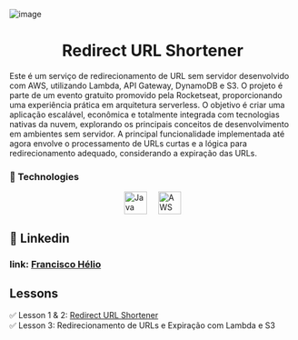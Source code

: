 ![image](https://github.com/user-attachments/assets/95773071-1750-403b-8445-8405e989da0b)

<h1 align="center">Redirect URL Shortener</h1>
<p>Este é um serviço de redirecionamento de URL sem servidor desenvolvido com AWS, utilizando Lambda, API Gateway, DynamoDB e S3. O projeto é parte de um evento gratuito promovido pela Rocketseat, proporcionando uma experiência prática em arquitetura serverless. O objetivo é criar uma aplicação escalável, econômica e totalmente integrada com tecnologias nativas da nuvem, explorando os principais conceitos de desenvolvimento em ambientes sem servidor. A principal funcionalidade implementada até agora envolve o processamento de URLs curtas e a lógica para redirecionamento adequado, considerando a expiração das URLs.</p>

### 🚀 Technologies
<div style="display: flex; justify-content: center; gap: 20px;">
  <img src="https://cdn.jsdelivr.net/gh/devicons/devicon/icons/java/java-original.svg" alt="Java" title="Java" width="40" height="40"/>
  <img src="https://cdn.jsdelivr.net/gh/devicons/devicon@latest/icons/amazonwebservices/amazonwebservices-original-wordmark.svg" alt="AWS" title="AWS" width="40" height="40" />
</div>

## 💼 Linkedin
### link: [Francisco Hélio](https://www.linkedin.com/in/francisco-helio/)

## Lessons

✅ Lesson 1 & 2: [Redirect URL Shortener](https://github.com/franciscgg/url-shortner-lambda-aws)
<br>✅ Lesson 3: Redirecionamento de URLs e Expiração com Lambda e S3
